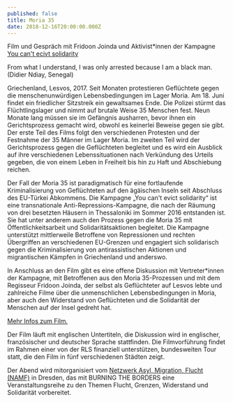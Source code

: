 ```yaml
---
published: false
title: Moria 35
date: 2018-12-16T20:00:00.000Z
---
```

Film und Gespräch mit Fridoon Joinda und Aktivist*innen der Kampagne [You can't ecivt solidarity](https://cantevictsolidarity.noblogs.org/)

From what I understand, I was only arrested because I am a black man. (Didier Ndiay, Senegal)

Griechenland, Lesvos, 2017. Seit Monaten protestieren Geflüchtete gegen die menschenunwürdigen Lebensbedingungen im Lager Moria. Am 18. Juni findet ein friedlicher Sitzstreik ein gewaltsames Ende. Die Polizei stürmt das Flüchtlingslager und nimmt auf brutale Weise 35 Menschen fest. Neun Monate lang müssen sie im Gefängnis ausharren, bevor ihnen ein Gerichtsprozess gemacht wird, obwohl es keinerlei Beweise gegen sie gibt. Der erste Teil des Films folgt den verschiedenen Protesten und der Festnahme der 35 Männer im Lager Moria. Im zweiten Teil wird der Gerichtsprozess gegen die Geflüchteten begleitet und es wird ein Ausblick auf ihre verschiedenen Lebenssituationen nach Verkündung des Urteils gegeben, die von einem Leben in Freiheit bis hin zu Haft und Abschiebung reichen.

Der Fall der Moria 35 ist paradigmatisch für eine fortlaufende Kriminalisierung von Geflüchteten auf den ägäischen Inseln seit Abschluss des EU-Türkei Abkommens. Die Kampagne „You can't evict solidarity“ ist eine transnationale Anti-Repressions-Kampagne, die nach der Räumung von drei besetzten Häusern in Thessaloniki im Sommer 2016 entstanden ist. Sie hat unter anderem auch den Prozess gegen die Moria 35 mit Öffentlichkeitsarbeit und Solidaritätsaktionen begleitet. Die Kampagne unterstützt mittlerweile Betroffene von Repressionen und rechten Übergriffen an verschiedenen EU-Grenzen und engagiert sich solidarisch gegen die Kriminalisierung von antirassistischen Aktionen und migrantischen Kämpfen in Griechenland und anderswo.

In Anschluss an den Film gibt es eine offene Diskussion mit Vertreter*innen der Kampagne, mit Betroffenen aus den Moria 35-Prozessen und mit dem Regisseur Fridoon Joinda, der selbst als Geflüchteter auf Lesvos lebte und zahlreiche Filme über die unmenschlichen Lebensbedingungen in Moria, aber auch den Widerstand von Geflüchteten und die Solidarität der Menschen auf der Insel gedreht hat.

[Mehr Infos zum Film.](https://joindaproductions.wordpress.com/)

Der Film läuft mit englischen Untertiteln, die Diskussion wird in englischer, französischer und deutscher Sprache stattfinden. Die Filmvorführung findet im Rahmen einer von der RLS finanziell unterstützen, bundesweiten Tour statt, die den Film in fünf verschiedenen Städten zeigt.

Der Abend wird mitorganisiert vom [Netzwerk Asyl, Migration, Flucht (NAMF)](https://namf.notraces.net/) in Dresden, das mit BURNING THE BORDERS eine Veranstaltungsreihe zu den Themen Flucht, Grenzen, Widerstand und Solidarität vorbereitet.